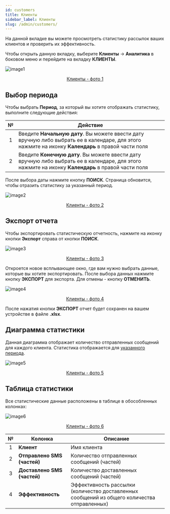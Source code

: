 ```yaml
---
id: customers
title: Клиенты
sidebar_label: Клиенты
slug: /admin/customers/
---
```


На данной вкладке вы можете просмотреть статистику рассылок ваших клиентов и проверить их эффективность.

Чтобы открыть данную вкладку, выберите **Клиенты** → **Аналитика** в боковом меню и перейдите на вкладку **КЛИЕНТЫ**.

![image1](/img/ru/admin_statistics_customers/image1.png "Клиенты") <center><u>Клиенты - фото 1</u></center>

## Выбор периода

Чтобы выбрать **Период**, за который вы хотите отображать статистику, выполните следующие действия:

|  №  | Действие |
| :-: | -------- |
| 1 | Введите **Начальную дату**. Вы можете ввести дату вручную либо выбрать ее в календаре, для этого нажмите на иконку **Календарь** в правой части поля |
| 2 | Введите **Конечную дату**. Вы можете ввести дату вручную либо выбрать ее в календаре, для этого нажмите на иконку **Календарь** в правой части поля |

После выбора даты нажмите кнопку **ПОИСК**. Страница обновится, чтобы отразить статистику за указанный период.

![image2](/img/ru/admin_statistics_customers/image2.png "Клиенты") <center><u>Клиенты - фото 2</u></center>

## Экспорт отчета

Чтобы экспортировать статистическую отчетность, нажмите на иконку кнопки **Экспорт** справа от кнопки **ПОИСК**.

![image3](/img/ru/admin_statistics_customers/image3.png "Клиенты") <center><u>Клиенты - фото 3</u></center>

Откроется новое всплывающее окно, где вам нужно выбрать данные, которые вы хотите экспортировать. После выбора данных нажмите кнопку **ЭКСПОРТ** для экспорта. Для отмены - кнопку **ОТМЕНИТЬ**.

![image4](/img/ru/admin_statistics_customers/image4.png "Клиенты") <center><u>Клиенты - фото 4</u></center>

После нажатия кнопки **ЭКСПОРТ** отчет будет сохранен на вашем устройстве в файле **.xlsx**.

## Диаграмма статистики

Данная диаграмма отображает количество отправленных сообщений для каждого клиента. Статистика отображается для [указанного периода](#выбор-периода).

![image5](/img/ru/admin_statistics_customers/image5.png "Клиенты") <center><u>Клиенты - фото 5</u></center>

## Таблица статистики

Все статистические данные расположены в таблице в обособленных колонках:

![image6](/img/ru/admin_statistics_customers/image6.png "Клиенты") <center><u>Клиенты - фото 6</u></center>

|  №  | Колонка | Описание |
| :-: | ------- | -------- |
| 1 | **Клиент** | Имя клиента |
| 2 | **Отправлено SMS (частей)** | Количество отправленных сообщений (частей) |
| 3 | **Доставлено SMS (частей)** | Количество доставленных сообщений (частей) |
| 4 | **Эффективность** | Эффективность рассылки (количество доставленных сообщений из общего количества отправленных) |
